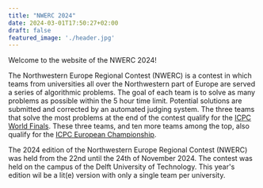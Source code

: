 ```yaml
---
title: "NWERC 2024"
date: 2024-03-01T17:50:27+02:00
draft: false
featured_image: './header.jpg'
---
```


Welcome to the website of the NWERC 2024!

The Northwestern Europe Regional Contest (NWERC) is a contest in which teams from universities all over the Northwestern part of Europe are served a series of algorithmic problems. The goal of each team is to solve as many problems as possible within the 5 hour time limit. Potential solutions are submitted and corrected by an automated judging system. The three teams that solve the most problems at the end of the contest qualify for the [ICPC World Finals](https://icpc.global/). These three teams, and ten more teams among the top, also qualify for the [ICPC European Championship](https://euc.icpc.global/).

The 2024 edition of the Northwestern Europe Regional Contest (NWERC) was held from the 22nd until the 24th of November 2024.
The contest was held on the campus of the Delft University of Technology. This year's edition wil be a lit(e) version with only a single team per university.

